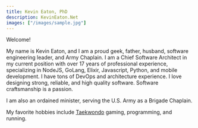 ```yaml
---
title: Kevin Eaton, PhD
description: KevinEaton.Net
images: ["/images/sample.jpg"]
---
```


Welcome!

My name is Kevin Eaton, and I am a proud geek, father, husband, software engineering leader, and Army Chaplain. I am a Chief Software Architect in my current position with over 17 years of professional experience, specializing in NodeJS, GoLang, Elixir, Javascript, Python, and mobile development. I have tons of DevOps and architecture experience. I love designing strong, reliable, and high quality software. Software craftsmanship is a passion.

I am also an ordained minister, serving the U.S. Army as a Brigade Chaplain.

My favorite hobbies include [Taekwondo](https://www.kiantkd.com) gaming, programming, and running.
